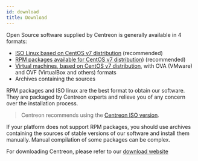 ```yaml
---
id: download
title: Download
---
```


Open Source software supplied by Centreon is generally available in 4 formats:

* [ISO Linux based on CentOS v7 distribution](https://download.centreon.com) (recommended)
* [RPM packages available for CentOS v7 distribution](https://download.centreon.com)) (recommended)
* [Virtual machines, based on CentOS v7 distribution](https://download.centreon.com), with OVA (VMware) and OVF (VirtualBox and others) formats
* Archives containing the sources

RPM packages and ISO linux are the best format to obtain our software. They are packaged by Centreon experts and relieve
you of any concern over the installation process.

> Centreon recommends using the [Centreon ISO version](centreon_from_iso.html).

If your platform does not support RPM packages, you should use archives containing the sources of stable versions of
our software and install them manually. Manual compilation of some packages can be complex.

For downloading Centreon, please refer to our [download website](https://download.centreon.com)
